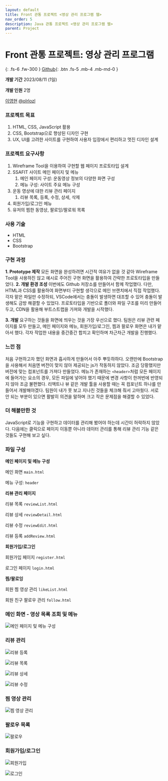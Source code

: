 ```yaml
---
layout: default
title: Front 관통 프로젝트 <영상 관리 프로그램 웹>
nav_order: 5
description: Java 관통 프로젝트 <영상 관리 프로그램 웹>
parent: Project
---
```


# Front 관통 프로젝트: 영상 관리 프로그램

{: .fs-6 .fw-300 }
[Github](https://github.com/yyoungl/ssafit-front){: .btn .fs-5 .mb-4 .mb-md-0 }

**개발 기간** 2023/08/11 (1일)

**개발 인원** 2명

[이영현](https://github.com/yyoungl) [@olrlozl](https://github.com/olrlozl)

### 프로젝트 목표

1. HTML, CSS, JavaScript 활용
2. CSS, Bootstrap으로 향상된 디자인 구현
3. UX, UI를 고려한 사이트를 구현하여 사용자 입장에서 편리하고 멋진 디자인 설계

### 프로젝트 요구사항

1. Wireframe Tool을 이용하여 구현할 웹 페이지 프로토타입 설계
2. SSAFIT 사이트 메인 페이지 및 메뉴
   1. 메인 페이지 구성: 운동영상 정보의 다양한 화면 구성
   2. 메뉴 구성: 사이트 주요 메뉴 구성
3. 운동 영상에 대한 리뷰 관리 페이지
   1. 리뷰 목록, 등록, 수정, 상세, 삭제
4. 회원가입/로그인 메뉴
5. 유저의 찜한 동영상, 팔로잉/팔로워 목록

### 사용 기술

- HTML
- CSS
- Bootstrap

### 구현 과정

**1. Prototype 제작**
모든 화면을 완성하려면 시간적 여유가 없을 것 같아 Wireframe Tool을 사용하진 않고 예시로 주어진 구현 화면을 활용하여 간략한 프로토타입을 만들었다.
**2. 개발 환경 조성**
이번에도 Github 저장소를 만들어서 함께 작업했다. 다만, HTML과 CSS를 활용하여 화면부터 구현할 생각으로 메인 브랜치에서 직접 작업했다.
각자 맡은 파일만 수정하되, VSCode에서는 충돌이 발생하면 대조할 수 있어 충돌이 발생해도 금방 해결할 수 있었다.
프로토타입을 기반으로 폴더와 파일 구조를 미리 만들어 두고, CDN을 활용해 부트스트랩을 가져와 개발을 시작했다.

**3. 개발**
요구하는 것들을 화면에 띄우는 것을 가장 우선으로 했다. 팀원은 리뷰 관련 페이지를 모두 만들고, 메인 페이지와 메뉴, 회원가입/로그인, 찜과 팔로우 화면은 내가 맡아서 했다. 각자 작업한 내용을 중간중간 합치고 확인하며 차근차근 개발을 진행했다.

### 느낀 점

처음 구현하고자 했던 화면과 흡사하게 만들어서 아주 뿌듯하하다.
오랜만에 Bootstrap을 사용해서 처음엔 버전이 맞지 않아 제공되는 js가 작동하지 않았다. 조금 당황했지만 버전에 맞는 컴포넌트를 가져다 만들었다.
메뉴가 존재하는 `<header>`처럼 모든 페이지에 들어가는 요소의 경우, 모든 파일에 넣어야 했기 때문에 변경 사항이 한꺼번에 반영되지 않아 조금 불편했다. 리액트나 뷰 같은 개발 툴을 사용할 때는 꼭 컴포넌트 하나를 만들어서 개발해야겠다.
팀원이 내가 못 보고 지나친 것들을 체크해 줘서 고마웠다. 서로 안 되는 부분이 있으면 활발히 의견을 말하며 크고 작은 문제점을 해결할 수 있었다.

### 더 해볼만한 것

JavaScript로 기능을 구현하고 데이터를 관리해 봤어야 하는데 시간이 허락하지 않았다. 다음에는 클릭으로 페이지 이동뿐 아니라 데이터 관리를 통해 리뷰 관리 기능 같은 것들도 구현해 보고 싶다.

### 파일 구성

**메인 페이지 및 메뉴 구성**

메인 화면 `main.html`

메뉴 구성: `header`

**리뷰 관리 페이지**

리뷰 목록 `reviewList.html`

리뷰 상세 `reviewDetail.html`

리뷰 수정 `reviewEdit.html`

리뷰 등록 `addReview.html`

**회원가입/로그인**

회원가입 페이지 `register.html`

로그인 페이지 `login.html`

**찜/팔로잉**

회원 찜 영상 관리 `likeList.html`

회원 친구 팔로우 관리 `follow.html`

### 메인 화면 - 영상 목록 조회 및 메뉴

![메인 페이지 및 메뉴 구성](https://github.com/yyoungl/ssafit-front/blob/main/result/%EA%B8%B0%EB%B3%B8%20-%20%EB%A9%94%EC%9D%B8%20%ED%8E%98%EC%9D%B4%EC%A7%80%20%EB%B0%8F%20%EB%A9%94%EB%89%B4%20%EA%B5%AC%EC%84%B1.PNG?raw=true)

### 리뷰 관리

![리뷰 등록](https://github.com/yyoungl/ssafit-front/blob/main/result/%EA%B8%B0%EB%B3%B8%20-%20%EB%A6%AC%EB%B7%B0%20%EA%B4%80%EB%A6%AC%20%EB%A6%AC%EB%B7%B0%20%EB%93%B1%EB%A1%9D.PNG?raw=true)

![리뷰 목록](https://github.com/yyoungl/ssafit-front/blob/main/result/%EA%B8%B0%EB%B3%B8%20-%20%EB%A6%AC%EB%B7%B0%20%EA%B4%80%EB%A6%AC%20%EB%A6%AC%EB%B7%B0%20%EB%AA%A9%EB%A1%9D.PNG?raw=true)

![리뷰 상세](https://github.com/yyoungl/ssafit-front/blob/main/result/%EA%B8%B0%EB%B3%B8%20-%20%EB%A6%AC%EB%B7%B0%20%EA%B4%80%EB%A6%AC%20%EB%A6%AC%EB%B7%B0%20%EC%83%81%EC%84%B8.PNG?raw=true)

![리뷰 수정](https://github.com/yyoungl/ssafit-front/blob/main/result/%EA%B8%B0%EB%B3%B8%20-%20%EB%A6%AC%EB%B7%B0%20%EA%B4%80%EB%A6%AC%20%EB%A6%AC%EB%B7%B0%20%EC%88%98%EC%A0%95.PNG?raw=true)

### 찜 영상 관리

![찜 영상 관리](https://github.com/yyoungl/ssafit-front/blob/main/result/%EC%8B%AC%ED%99%94%20-%20%EC%B0%9C%20%EC%98%81%EC%83%81%20%EA%B4%80%EB%A6%AC.PNG?raw=true)

### 팔로우 목록

![팔로우](https://github.com/yyoungl/ssafit-front/blob/main/result/%EC%8B%AC%ED%99%94%20-%20%ED%8C%94%EB%A1%9C%EC%9A%B0.PNG?raw=true)

### 회원가입/로그인

![회원가입](https://github.com/yyoungl/ssafit-front/blob/main/result/%EC%B6%94%EA%B0%80%20-%20%ED%9A%8C%EC%9B%90%EA%B0%80%EC%9E%85.PNG?raw=true)

![로그인](https://github.com/yyoungl/ssafit-front/blob/main/result/%EC%B6%94%EA%B0%80%20-%20%EB%A1%9C%EA%B7%B8%EC%9D%B8.PNG?raw=true)
